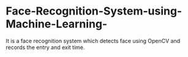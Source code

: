 # Face-Recognition-System-using-Machine-Learning-
It is a face recognition system which detects face using OpenCV  and records the entry and exit time.
